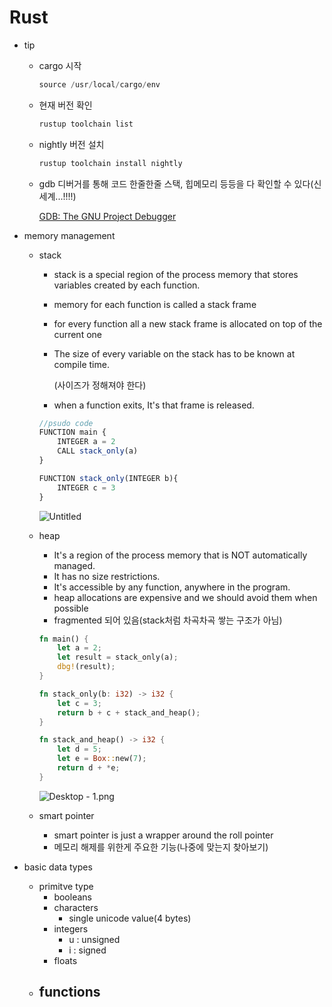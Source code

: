 # Rust

- tip
    - cargo 시작
        
        ```jsx
        source /usr/local/cargo/env
        ```
        
    - 현재 버전 확인
        
        ```bash
        rustup toolchain list
        ```
        
    - nightly 버전 설치
        
        ```bash
        rustup toolchain install nightly
        ```
        
    - gdb 디버거를 통해 코드 한줄한줄 스택, 힙메모리 등등을 다 확인할 수 있다(신세계...!!!!)
        
        [GDB: The GNU Project Debugger](https://www.gnu.org/software/gdb/)
        
- memory management
    - stack
        - stack is a special region of the process memory that stores variables created by each function.
        - memory for each function is called a stack frame
        - for every function all a new stack frame is allocated on top of the current one
        - The size of every variable on the stack has to be known at compile time.
            
            (사이즈가 정해져야 한다)
            
        - when a function exits, It's that frame is released.
        
        ```jsx
        //psudo code
        FUNCTION main {
        	INTEGER a = 2
        	CALL stack_only(a)
        }
        
        FUNCTION stack_only(INTEGER b){
        	INTEGER c = 3
        }
        ```
        
        ![Untitled](Rust%20c6953706361e478797e176d87945f9ae/Untitled.png)
        
    - heap
        - It's a region of the process memory that is NOT automatically managed.
        - It has no size restrictions.
        - It's accessible by any function, anywhere in the program.
        - heap allocations are expensive and we should avoid them when possible
        - fragmented 되어 있음(stack처럼 차곡차곡 쌓는 구조가 아님)
        
        ```rust
        fn main() {
            let a = 2;
            let result = stack_only(a);
            dbg!(result);
        }
        
        fn stack_only(b: i32) -> i32 {
            let c = 3;
            return b + c + stack_and_heap();
        }
        
        fn stack_and_heap() -> i32 {
            let d = 5;
            let e = Box::new(7);
            return d + *e;
        }
        ```
        
        ![Desktop - 1.png](Rust%20c6953706361e478797e176d87945f9ae/Desktop_-_1.png)
        
    - smart pointer
        - smart pointer is just a wrapper around the roll pointer
        - 메모리 해제를 위한게 주요한 기능(나중에 맞는지 찾아보기)
- basic data types
    - primitve type
        - booleans
        - characters
            - single unicode value(4 bytes)
        - integers
            - u : unsigned
            - i : signed
        - floats
    - functions
        -